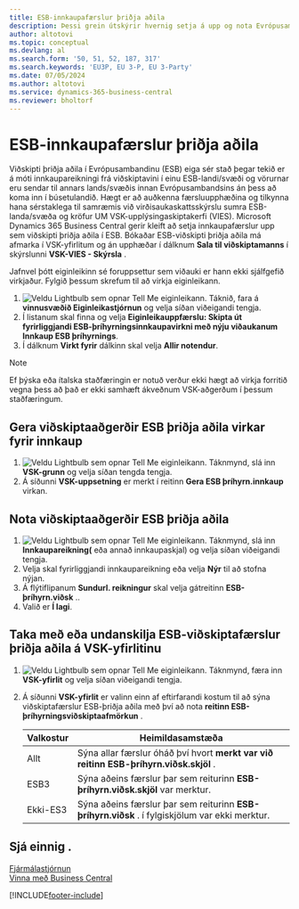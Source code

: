 ```yaml
---
title: ESB-innkaupafærslur þriðja aðila
description: Þessi grein útskýrir hvernig setja á upp og nota Evrópusambandið (ESB) þriðja aðila innkaup.
author: altotovi
ms.topic: conceptual
ms.devlang: al
ms.search.form: '50, 51, 52, 187, 317'
ms.search.keywords: 'EU3P, EU 3-P, EU 3-Party'
ms.date: 07/05/2024
ms.author: altotovi
ms.service: dynamics-365-business-central
ms.reviewer: bholtorf
---
```


# <a name="eu-third-party-purchase-transactions"></a>ESB-innkaupafærslur þriðja aðila

Viðskipti þriðja aðila í Evrópusambandinu (ESB) eiga sér stað þegar tekið er á móti innkaupareikningi frá viðskiptavini í einu ESB-landi/svæði og vörurnar eru sendar til annars lands/svæðis innan Evrópusambandsins án þess að koma inn í búsetulandið. Hægt er að auðkenna færsluupphæðina og tilkynna hana sérstaklega til samræmis við virðisaukaskattsskýrslu sumra ESB-landa/svæða og kröfur UM VSK-upplýsingaskiptakerfi (VIES). Microsoft Dynamics 365 Business Central gerir kleift að setja innkaupafærslur upp sem viðskipti þriðja aðila í ESB. Bókaðar ESB-viðskipti þriðja aðila má afmarka í VSK-yfirlitum og án upphæðar í dálknum **Sala til viðskiptamanns** í skýrslunni **VSK-VIES - Skýrsla** .

Jafnvel þótt eiginleikinn sé foruppsettur sem viðauki er hann ekki sjálfgefið virkjaður. Fylgið þessum skrefum til að virkja eiginleikann.

1.  ![Veldu Lightbulb sem opnar Tell Me eiginleikann.](media/ui-search/search_small.png "Segðu mér hvað þú vilt gera") Táknið, fara á **vinnusvæðið Eiginleikastjórnun** og velja síðan viðeigandi tengja.
2. Í listanum skal finna og velja **Eiginleikauppfærslu: Skipta út fyrirliggjandi ESB-þríhyrningsinnkaupavirkni með nýju viðaukanum Innkaup ESB þríhyrnings**.
3. Í dálknum **Virkt fyrir** dálkinn skal velja **Allir notendur**.

> [!NOTE]
> Ef þýska eða ítalska staðfæringin er notuð verður ekki hægt að virkja forritið vegna þess að það er ekki samhæft ákveðnum VSK-aðgerðum í þessum staðfæringum.  

## <a name="enable-eu-third-party-trade-functionality-for-a-purchase"></a>Gera viðskiptaaðgerðir ESB þriðja aðila virkar fyrir innkaup

1.  ![Veldu Lightbulb sem opnar Tell Me eiginleikann.](media/ui-search/search_small.png "Segðu mér hvað þú vilt gera") Táknmynd, slá inn **VSK-grunn** og velja síðan tengda tengja.
2. Á síðunni **VSK-uppsetning** er merkt í reitinn **Gera ESB þríhyrn.innkaup** virkan.

## <a name="use-eu-third-party-trade-functionality"></a>Nota viðskiptaaðgerðir ESB þriðja aðila

1.  ![Veldu Lightbulb sem opnar Tell Me eiginleikann.](media/ui-search/search_small.png "Segðu mér hvað þú vilt gera") Táknmynd, slá inn **Innkaupareikning(** eða annað innkaupaskjal) og velja síðan viðeigandi tengja.
2. Velja skal fyrirliggjandi innkaupareikning eða velja **Nýr** til að stofna nýjan.
3. Á flýtiflipanum **Sundurl. reikningur** skal velja gátreitinn **ESB-þríhyrn.viðsk** ..
4. Valið er **Í lagi**.

## <a name="include-or-exclude-eu-third-party-trade-records-on-the-vat-statement"></a>Taka með eða undanskilja ESB-viðskiptafærslur þriðja aðila á VSK-yfirlitinu

1.  ![Veldu Lightbulb sem opnar Tell Me eiginleikann.](media/ui-search/search_small.png "Segðu mér hvað þú vilt gera") Táknmynd, færa inn **VSK-yfirlit** og velja síðan viðeigandi tengja.
2. Á síðunni **VSK-yfirlit** er valinn einn af eftirfarandi kostum til að sýna viðskiptafærslur ESB-þriðja aðila með því að nota **reitinn ESB-þríhyrningsviðskiptaafmörkun** .

    | Valkostur | Heimildasamstæða |
    |--------|-------------|
    | Allt | Sýna allar færslur óháð því hvort **merkt var við reitinn ESB-þríhyrn.viðsk.skjöl** . |
    | ESB3 | Sýna aðeins færslur þar sem reiturinn **ESB-þríhyrn.viðsk.skjöl** var merktur. |
    | Ekki-ES3 | Sýna aðeins færslur þar sem reiturinn **ESB-þríhyrn.viðsk** . í fylgiskjölum var ekki merktur. |


## <a name="see-also"></a>Sjá einnig .
[Fjármálastjórnun](finance.md)  
[Vinna með Business Central](ui-work-product.md)

[!INCLUDE[footer-include](includes/footer-banner.md)]
